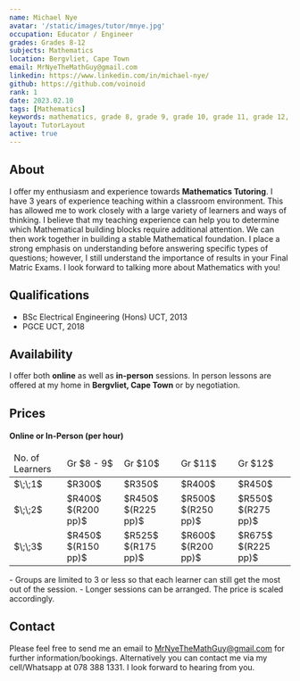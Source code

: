 ```yaml
---
name: Michael Nye
avatar: '/static/images/tutor/mnye.jpg'
occupation: Educator / Engineer
grades: Grades 8-12
subjects: Mathematics
location: Bergvliet, Cape Town
email: MrNyeTheMathGuy@gmail.com
linkedin: https://www.linkedin.com/in/michael-nye/
github: https://github.com/voinoid
rank: 1
date: 2023.02.10
tags: [Mathematics]
keywords: mathematics, grade 8, grade 9, grade 10, grade 11, grade 12, online, in-person
layout: TutorLayout
active: true
---
```


## About

I offer my enthusiasm and experience towards **Mathematics Tutoring**. I have 3 years of experience teaching within a classroom environment. This has allowed me to work closely with a large variety of learners and ways of thinking. I believe that my teaching experience can help you to determine which Mathematical building blocks require additional attention. We can then work together in building a stable Mathematical foundation. I place a strong emphasis on understanding before answering specific types of questions; however, I still understand the importance of results in your Final Matric Exams. I look forward to talking more about Mathematics with you!

## Qualifications

- BSc Electrical Engineering (Hons) UCT, 2013
- PGCE UCT, 2018

## Availability

I offer both **online** as well as **in-person** sessions.
In person lessons are offered at my home in **Bergvliet, Cape Town** or by negotiation.

## Prices

#### Online or In-Person (per hour)

<table className="border">
<thead>
    <tr>
    <td>No. of Learners</td>
    <td>Gr $8 - 9$</td>
    <td>Gr $10$</td>
    <td>Gr $11$</td>
    <td>Gr $12$</td>
    </tr>
</thead>
  <tbody>
    <tr>
      <td>$\;\;1$</td>
      <td>$R300$</td>
      <td>$R350$</td>
      <td>$R400$</td>
      <td>$R450$</td>
    </tr>
    <tr>
      <td>$\;\;2$</td>
      <td>$R400$ $(R200 pp)$</td>
      <td>$R450$ $(R225 pp)$</td>
      <td>$R500$ $(R250 pp)$</td>
      <td>$R550$ $(R275 pp)$</td>
    </tr>
    <tr>
      <td>$\;\;3$</td>
      <td>$R450$ $(R150 pp)$</td>
      <td>$R525$ $(R175 pp)$</td>
      <td>$R600$ $(R200 pp)$</td>
      <td>$R675$ $(R225 pp)$</td>
    </tr> 
  </tbody>
</table>
- Groups are limited to 3 or less so that each learner can still get the most out of the session.
- Longer sessions can be arranged. The price is scaled accordingly.

## Contact

Please feel free to send me an email to MrNyeTheMathGuy@gmail.com for further information/bookings. Alternatively you can contact me via my cell/Whatsapp at 078 388 1331. I look forward to hearing from you.
